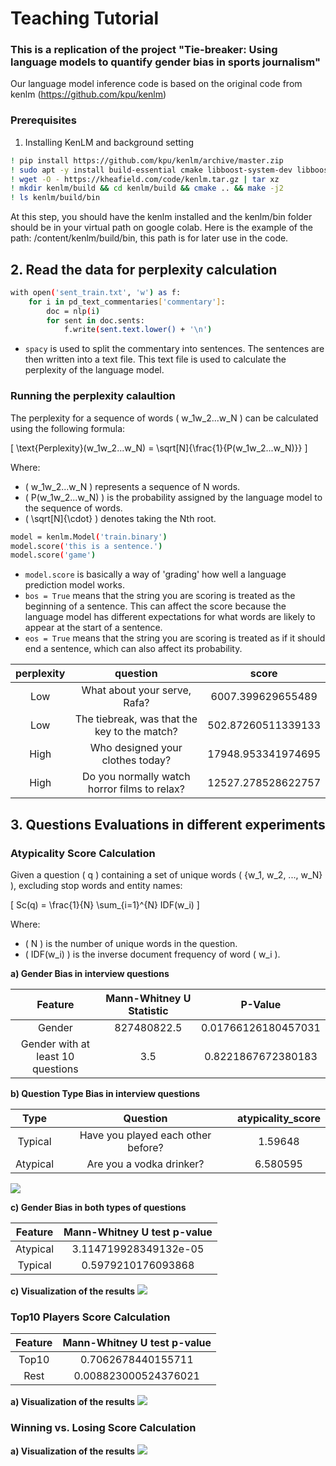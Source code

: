 # Teaching Tutorial
### This is a replication of the project "Tie-breaker: Using language models to quantify gender bias in sports journalism"
Our language model inference code is based on the original code from kenlm (https://github.com/kpu/kenlm)

### Prerequisites
1. Installing KenLM and background setting
```bash
! pip install https://github.com/kpu/kenlm/archive/master.zip
! sudo apt -y install build-essential cmake libboost-system-dev libboost-thread-dev libboost-program-options-dev libboost-test-dev libeigen3-dev zlib1g-dev libbz2-dev liblzma-dev
! wget -O - https://kheafield.com/code/kenlm.tar.gz | tar xz
! mkdir kenlm/build && cd kenlm/build && cmake .. && make -j2
! ls kenlm/build/bin
```
At this step, you should have the kenlm installed and the kenlm/bin folder should be in your virtual path on google colab. Here is the example of the path: /content/kenlm/build/bin, this path is for later use in the code.

## 2. Read the data for perplexity calculation

```bash
with open('sent_train.txt', 'w') as f:
    for i in pd_text_commentaries['commentary']:
        doc = nlp(i)
        for sent in doc.sents:
            f.write(sent.text.lower() + '\n')
```
* `spacy` is used to split the commentary into sentences. The sentences are then written into a text file. This text file is used to calculate the perplexity of the language model.



### Running the perplexity calaultion

The perplexity for a sequence of words \( w_1w_2...w_N \) can be calculated using the following formula:

\[
\text{Perplexity}(w_1w_2...w_N) = \sqrt[N]{\frac{1}{P(w_1w_2...w_N)}}
\]

Where:
- \( w_1w_2...w_N \) represents a sequence of N words.
- \( P(w_1w_2...w_N) \) is the probability assigned by the language model to the sequence of words.
- \( \sqrt[N]{\cdot} \) denotes taking the Nth root.


```bash
model = kenlm.Model('train.binary')
model.score('this is a sentence.')
model.score('game')
```
* `model.score` is basically a way of 'grading' how well a language prediction model works.
* `bos = True` means that the string you are scoring is treated as the beginning of a sentence. This can affect the score because the language model has different expectations for what words are likely to appear at the start of a sentence.
* `eos = True` means that the string you are scoring is treated as if it should end a sentence, which can also affect its probability.

| perplexity | question    | score    |
| :---:   | :---: | :---: |
| Low |  What about your serve, Rafa?  | 6007.399629655489   |
| Low |  The tiebreak, was that the key to the match?  | 502.87260511339133 |
| High |  Who designed your clothes today?  |  17948.953341974695 |
| High |  Do you normally watch horror films to relax?  |  12527.278528622757 |



## 3. Questions Evaluations in different experiments

### Atypicality Score Calculation

Given a question \( q \) containing a set of unique words \( \{w_1, w_2, ..., w_N\} \), excluding stop words and entity names:

\[ Sc(q) = \frac{1}{N} \sum_{i=1}^{N} IDF(w_i) \]

Where:
- \( N \) is the number of unique words in the question.
- \( IDF(w_i) \) is the inverse document frequency of word \( w_i \).



**a) Gender Bias in interview questions**

| Feature | Mann-Whitney U Statistic  | P-Value    |
| :---:   | :---: | :---: |
| Gender |  827480822.5  | 0.01766126180457031   |
| Gender with at least 10 questions|  3.5  | 0.8221867672380183 |


**b) Question Type Bias in interview questions**

| Type | Question | atypicality_score  |
| :---:   | :---: | :---: |
| Typical |  Have you played each other before?  | 1.59648  |
| Atypical|  Are you a vodka drinker?  | 6.580595 |

![](/workspaces/Fu_Tiebreaker_Replication/result_images/question_type_plot.png)

**c) Gender Bias in both types of questions**

| Feature | Mann-Whitney U test p-value |
| :---:   | :---: | 
| Atypical| 3.114719928349132e-05 |
| Typical | 0.5979210176093868 |

**c) Visualization of the results**
![](/workspaces/Fu_Tiebreaker_Replication/result_images/question_type_plot.png)



### Top10 Players Score Calculation
| Feature | Mann-Whitney U test p-value |
| :---:   | :---: | 
| Top10| 0.7062678440155711 |
| Rest | 0.008823000524376021 |

**a) Visualization of the results**
![](/workspaces/Fu_Tiebreaker_Replication/result_images/top10_plot.png)

### Winning vs. Losing Score Calculation
**a) Visualization of the results**
![](/workspaces/Fu_Tiebreaker_Replication/result_images/win_lose_plot.png)

